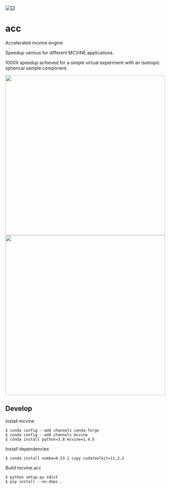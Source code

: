 [![CI](https://github.com/mcvine/acc/actions/workflows/CI.yml/badge.svg)](https://github.com/mcvine/acc/actions/workflows/CI.yml)

# acc
Accelerated mcvine engine

Speedup various for different MCViNE applications.

1000X speedup achieved for a simple virtual experiment with an isotropic spherical sample component.

<img src="https://user-images.githubusercontent.com/1796155/222188657-1c6a4a5a-6970-4516-b51a-ba0329f56dae.png"  width="500">

<img src="https://user-images.githubusercontent.com/1796155/222188086-3156e883-8691-4178-905a-be3f1c48dd1a.png"  width="500">

## Develop

Install mcvine
```
$ conda config --add channels conda-forge 
$ conda config --add channels mcvine 
$ conda install python=3.8 mcvine=1.4.5 
```

Install dependencies
```
$ conda install numba=0.53.1 cupy cudatoolkit=11.2.2
```

Build mcvine.acc
```
$ python setup.py sdist
$ pip install --no-deps .
```
